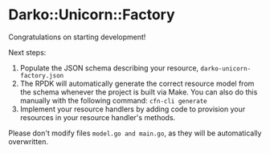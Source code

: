 # Darko::Unicorn::Factory

Congratulations on starting development!

Next steps:

1. Populate the JSON schema describing your resource, `darko-unicorn-factory.json`
2. The RPDK will automatically generate the correct resource model from the
   schema whenever the project is built via Make.
   You can also do this manually with the following command: `cfn-cli generate`
3. Implement your resource handlers by adding code to provision your resources in your resource handler's methods.

Please don't modify files `model.go and main.go`, as they will be automatically overwritten.
